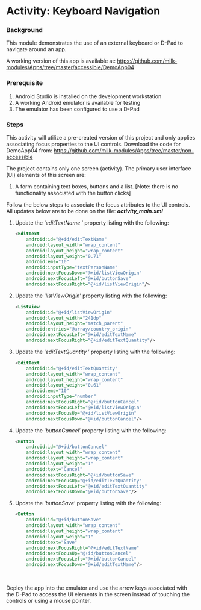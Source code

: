 # Activity: Keyboard Navigation

### Background

This module demonstrates the use of an external keyboard or D-Pad to navigate around an app.

A working version of this app is available at: https://github.com/milk-modules/Apps/tree/master/accessible/DemoApp04

### Prerequisite

1. Android Studio is installed on the development workstation
2. A working Android emulator is available for testing
3. The emulator has been configured to use a D-Pad

### Steps

This activity will utilize a pre-created version of this project and only applies associating focus properties to the UI controls. Download the code for DemoApp04 from: https://github.com/milk-modules/Apps/tree/master/non-accessible

The project contains only one screen (activity). The primary user interface (UI) elements of this screen are:

1.	A form containing text boxes, buttons and a list.
  [Note: there is no functionality associated with the button clicks]


Follow the below steps to associate the focus attributes to the UI controls. All updates below are to be done on the file: ***activity_main.xml***

1. Update the ‘*editTextName* ’ property listing with the following:

   ```xml
   <EditText
       android:id="@+id/editTextName"
       android:layout_width="wrap_content"
       android:layout_height="wrap_content"
       android:layout_weight="0.71"
       android:ems="10"
       android:inputType="textPersonName"
       android:nextFocusDown="@+id/listViewOrigin"
       android:nextFocusLeft="@+id/buttonSave"
       android:nextFocusRight="@+id/listViewOrigin"/>
   ```

2. Update the ‘*listViewOrigin*’ property listing with the following:

   ```xml
   <ListView
       android:id="@+id/listViewOrigin"
       android:layout_width="241dp"
       android:layout_height="match_parent"
       android:entries="@array/country_origin"
       android:nextFocusLeft="@+id/editTextName"
       android:nextFocusRight="@+id/editTextQuantity"/>
   ```

3. Update the ‘*editTextQuantity* ’ property listing with the following:

   ```xml
   <EditText
       android:id="@+id/editTextQuantity"
       android:layout_width="wrap_content"
       android:layout_height="wrap_content"
       android:layout_weight="0.61"
       android:ems="10"
       android:inputType="number"
       android:nextFocusRight="@+id/buttonCancel"
       android:nextFocusLeft="@+id/listViewOrigin"
       android:nextFocusUp="@+id/listViewOrigin"
       android:nextFocusDown="@+id/buttonCancel"/>
   ```

4. Update the ‘*buttonCancel*’ property listing with the following:

   ```xml
   <Button
       android:id="@+id/buttonCancel"
       android:layout_width="wrap_content"
       android:layout_height="wrap_content"
       android:layout_weight="1"
       android:text="Cancel"
       android:nextFocusRight="@+id/buttonSave"
       android:nextFocusUp="@+id/editTextQuantity"
       android:nextFocusLeft="@+id/editTextQuantity"
       android:nextFocusDown="@+id/buttonSave"/>
   ```

5. Update the ‘*buttonSave*’ property listing with the following:

   ```xml
   <Button
       android:id="@+id/buttonSave"
       android:layout_width="wrap_content"
       android:layout_height="wrap_content"
       android:layout_weight="1"
       android:text="Save"
       android:nextFocusRight="@+id/editTextName"
       android:nextFocusUp="@+id/buttonCancel"
       android:nextFocusLeft="@+id/buttonCancel"
       android:nextFocusDown="@+id/editTextName"/>
   ```

   ​

Deploy the app into the emulator and use the arrow keys associated with the D-Pad to access the UI elements in the screen instead of touching the controls or using a mouse pointer. 
